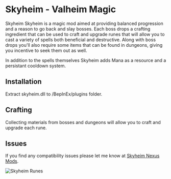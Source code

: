 # Skyheim - Valheim Magic
Skyheim
Skyheim is a magic mod aimed at providing balanced progression and a reason to go back and slay bosses. Each boss drops a crafting ingredient that can be used to craft and upgrade runes that will allow you to cast a variety of spells both beneficial and destructive. Along with boss drops you'll also require some items that can be found in dungeons, giving you incentive to seek them out as well.

In addition to the spells themselves Skyheim adds Mana as a resource and a persistant cooldown system.

## Installation
Extract skyheim.dll to /BepInEx/plugins folder.

## Crafting
Collecting materials from bosses and dungeons will allow you to craft and upgrade each rune.

## Issues
If you find any compatibility issues please let me know at [Skyheim Nexus Mods](https://www.nexusmods.com/valheim/mods/916).

![Skyheim Runes](https://staticdelivery.nexusmods.com/mods/3667/images/916/916-1617697538-1010442550.png)